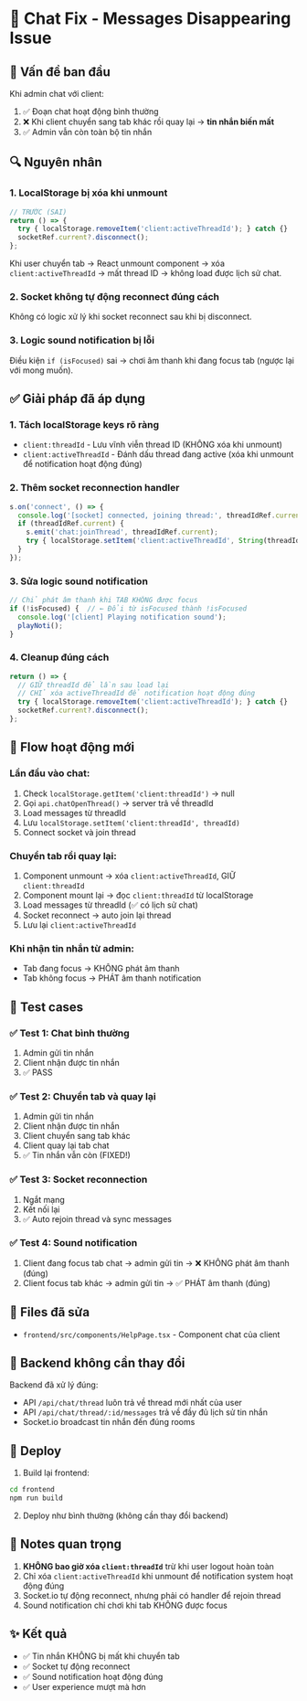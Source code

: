 # 🔧 Chat Fix - Messages Disappearing Issue

## 🔴 Vấn đề ban đầu

Khi admin chat với client:
1. ✅ Đoạn chat hoạt động bình thường
2. ❌ Khi client chuyển sang tab khác rồi quay lại → **tin nhắn biến mất**
3. ✅ Admin vẫn còn toàn bộ tin nhắn

## 🔍 Nguyên nhân

### 1. LocalStorage bị xóa khi unmount
```typescript
// TRƯỚC (SAI)
return () => {
  try { localStorage.removeItem('client:activeThreadId'); } catch {}
  socketRef.current?.disconnect();
};
```

Khi user chuyển tab → React unmount component → xóa `client:activeThreadId` → mất thread ID → không load được lịch sử chat.

### 2. Socket không tự động reconnect đúng cách
Không có logic xử lý khi socket reconnect sau khi bị disconnect.

### 3. Logic sound notification bị lỗi
Điều kiện `if (isFocused)` sai → chơi âm thanh khi đang focus tab (ngược lại với mong muốn).

## ✅ Giải pháp đã áp dụng

### 1. **Tách localStorage keys rõ ràng**
- `client:threadId` - Lưu vĩnh viễn thread ID (KHÔNG xóa khi unmount)
- `client:activeThreadId` - Đánh dấu thread đang active (xóa khi unmount để notification hoạt động đúng)

### 2. **Thêm socket reconnection handler**
```typescript
s.on('connect', () => {
  console.log('[socket] connected, joining thread:', threadIdRef.current);
  if (threadIdRef.current) {
    s.emit('chat:joinThread', threadIdRef.current);
    try { localStorage.setItem('client:activeThreadId', String(threadIdRef.current)); } catch {}
  }
});
```

### 3. **Sửa logic sound notification**
```typescript
// Chỉ phát âm thanh khi TAB KHÔNG được focus
if (!isFocused) {  // ← Đổi từ isFocused thành !isFocused
  console.log('[client] Playing notification sound');
  playNoti();
}
```

### 4. **Cleanup đúng cách**
```typescript
return () => {
  // GIỮ threadId để lần sau load lại
  // CHỈ xóa activeThreadId để notification hoạt động đúng
  try { localStorage.removeItem('client:activeThreadId'); } catch {}
  socketRef.current?.disconnect();
};
```

## 📝 Flow hoạt động mới

### Lần đầu vào chat:
1. Check `localStorage.getItem('client:threadId')` → null
2. Gọi `api.chatOpenThread()` → server trả về threadId
3. Load messages từ threadId
4. Lưu `localStorage.setItem('client:threadId', threadId)`
5. Connect socket và join thread

### Chuyển tab rồi quay lại:
1. Component unmount → xóa `client:activeThreadId`, GIỮ `client:threadId`
2. Component mount lại → đọc `client:threadId` từ localStorage
3. Load messages từ threadId (✅ có lịch sử chat)
4. Socket reconnect → auto join lại thread
5. Lưu lại `client:activeThreadId`

### Khi nhận tin nhắn từ admin:
- Tab đang focus → KHÔNG phát âm thanh
- Tab không focus → PHÁT âm thanh notification

## 🧪 Test cases

### ✅ Test 1: Chat bình thường
1. Admin gửi tin nhắn
2. Client nhận được tin nhắn
3. ✅ PASS

### ✅ Test 2: Chuyển tab và quay lại
1. Admin gửi tin nhắn
2. Client nhận được tin nhắn
3. Client chuyển sang tab khác
4. Client quay lại tab chat
5. ✅ Tin nhắn vẫn còn (FIXED!)

### ✅ Test 3: Socket reconnection
1. Ngắt mạng
2. Kết nối lại
3. ✅ Auto rejoin thread và sync messages

### ✅ Test 4: Sound notification
1. Client đang focus tab chat → admin gửi tin → ❌ KHÔNG phát âm thanh (đúng)
2. Client focus tab khác → admin gửi tin → ✅ PHÁT âm thanh (đúng)

## 📂 Files đã sửa

- `frontend/src/components/HelpPage.tsx` - Component chat của client

## 🔄 Backend không cần thay đổi

Backend đã xử lý đúng:
- API `/api/chat/thread` luôn trả về thread mới nhất của user
- API `/api/chat/thread/:id/messages` trả về đầy đủ lịch sử tin nhắn
- Socket.io broadcast tin nhắn đến đúng rooms

## 🚀 Deploy

1. Build lại frontend:
```bash
cd frontend
npm run build
```

2. Deploy như bình thường (không cần thay đổi backend)

## 📌 Notes quan trọng

1. **KHÔNG bao giờ xóa `client:threadId`** trừ khi user logout hoàn toàn
2. Chỉ xóa `client:activeThreadId` khi unmount để notification system hoạt động đúng
3. Socket.io tự động reconnect, nhưng phải có handler để rejoin thread
4. Sound notification chỉ chơi khi tab KHÔNG được focus

## ✨ Kết quả

- ✅ Tin nhắn KHÔNG bị mất khi chuyển tab
- ✅ Socket tự động reconnect
- ✅ Sound notification hoạt động đúng
- ✅ User experience mượt mà hơn
